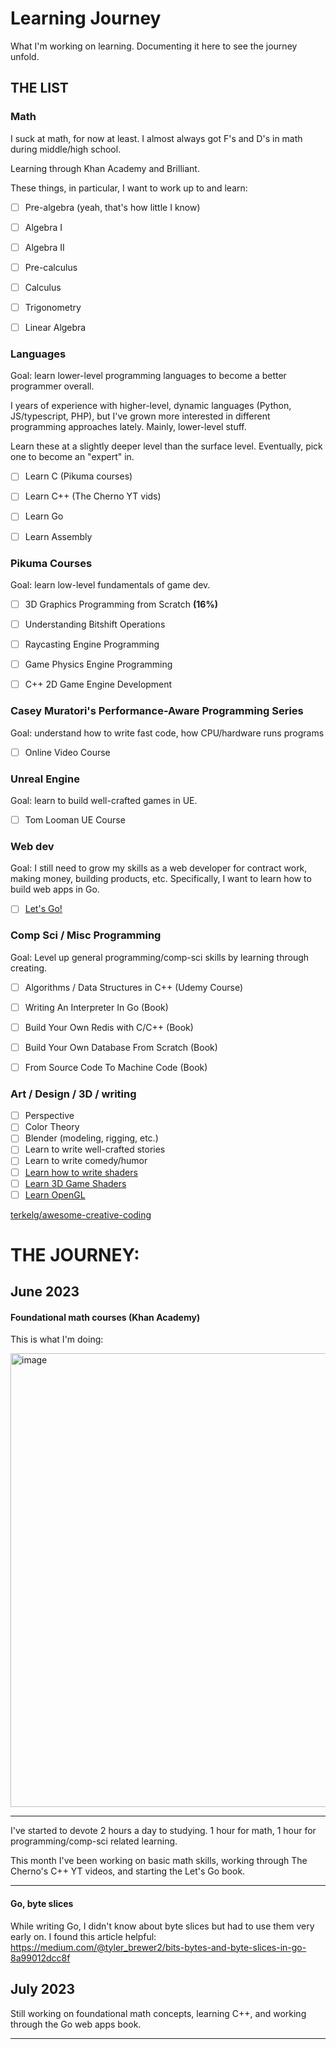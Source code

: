 # Learning Journey

What I'm working on learning. Documenting it here to see the journey unfold. 


## THE LIST

### Math

I suck at math, for now at least. I almost always got F's and D's in math during middle/high school. 

Learning through Khan Academy and Brilliant.

These things, in particular, I want to work up to and learn:

- [ ] Pre-algebra (yeah, that's how little I know)
- [ ] Algebra I
- [ ] Algebra II
- [ ] Pre-calculus
- [ ] Calculus
- [ ] Trigonometry
- [ ] Linear Algebra


### Languages

Goal: learn lower-level programming languages to become a better programmer overall. 

I years of experience with higher-level, dynamic languages (Python, JS/typescript, PHP), but I've grown more interested in different programming approaches lately. Mainly, lower-level stuff.

Learn these at a slightly deeper level than the surface level. Eventually, pick one to become an "expert" in. 

- [ ] Learn C (Pikuma courses)
- [ ] Learn C++ (The Cherno YT vids)
- [ ] Learn Go 
- [ ] Learn Assembly


### Pikuma Courses 

Goal: learn low-level fundamentals of game dev.

- [ ] 3D Graphics Programming from Scratch **(16%)**
- [ ] Understanding Bitshift Operations
- [ ] Raycasting Engine Programming 
- [ ] Game Physics Engine Programming
- [ ] C++ 2D Game Engine Development


### Casey Muratori's Performance-Aware Programming Series

Goal: understand how to write fast code, how CPU/hardware runs programs

- [ ] Online Video Course


### Unreal Engine

Goal: learn to build well-crafted games in UE.

- [ ] Tom Looman UE Course


### Web dev

Goal: I still need to grow my skills as a web developer for contract work, making money, building products, etc. Specifically, I want to learn how to build web apps in Go. 

- [ ] [Let's Go!](https://lets-go.alexedwards.net/)


### Comp Sci / Misc Programming

Goal: Level up general programming/comp-sci skills by learning through creating.

- [ ] Algorithms / Data Structures in C++ (Udemy Course)
- [ ] Writing An Interpreter In Go (Book)
- [ ] Build Your Own Redis with C/C++ (Book)
- [ ] Build Your Own Database From Scratch (Book)
- [ ] From Source Code To Machine Code (Book)


### Art / Design / 3D / writing

- [ ] Perspective
- [ ] Color Theory
- [ ] Blender (modeling, rigging, etc.)
- [ ] Learn to write well-crafted stories
- [ ] Learn to write comedy/humor
- [ ] [Learn how to write shaders](https://thebookofshaders.com/00/)
- [ ] [Learn 3D Game Shaders](https://lettier.github.io/3d-game-shaders-for-beginners/)
- [ ] [Learn OpenGL](https://learnopengl.com/)

[terkelg/awesome-creative-coding](https://github.com/terkelg/awesome-creative-coding#videos)


# THE JOURNEY:

## June 2023

#### Foundational math courses (Khan Academy)

This is what I'm doing: 

<img width="726" alt="image" src="https://github.com/timothymalcham/learning-journey/assets/2825063/83c2f7dd-0fe2-425f-8a19-fca714150a7f">

---
I've started to devote 2 hours a day to studying. 1 hour for math, 1 hour for programming/comp-sci related learning. 

This month I've been working on basic math skills, working through The Cherno's C++ YT videos, and starting the Let's Go book. 

---

#### Go, byte slices

While writing Go, I didn't know about byte slices but had to use them very early on. I found this article helpful: https://medium.com/@tyler_brewer2/bits-bytes-and-byte-slices-in-go-8a99012dcc8f


## July 2023

Still working on foundational math concepts, learning C++, and working through the Go web apps book. 

---
